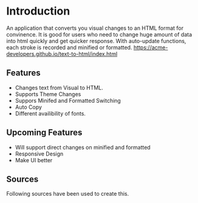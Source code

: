 # Introduction
An application that converts you visual changes to an HTML format for convinence. It is good for users who need to change huge amount of data into html quickly and get quicker response. With auto-update functions, each stroke is recorded and minified or formatted.
https://acme-developers.github.io/text-to-html/index.html

## Features

* Changes text from Visual to HTML.
* Supports Theme Changes
* Suppors Minifed and Formatted Switching
* Auto Copy
* Different availibility of fonts.

## Upcoming Features
* Will support direct changes on minified and formatted
* Responsive Design
* Make UI better

## Sources

Following sources have been used to create this.
